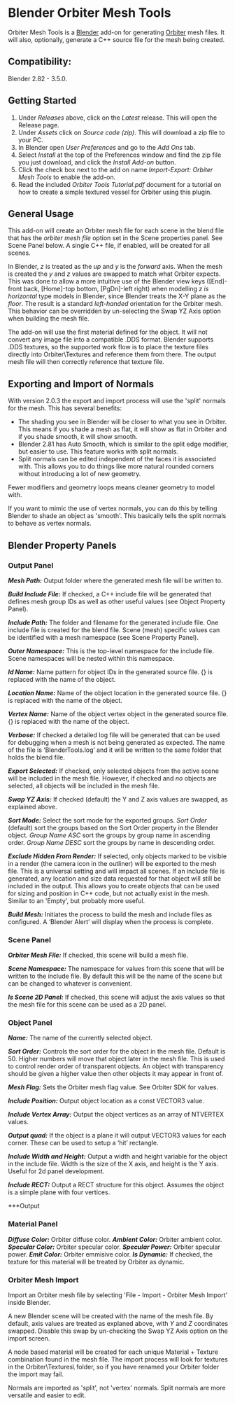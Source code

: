 # Blender Orbiter Mesh Tools

Orbiter Mesh Tools is a [Blender](https://www.blender.org/) add-on for generating [Orbiter](http://orbit.medphys.ucl.ac.uk/index.html) mesh files.  It will also, optionally, generate a C++ source file for the mesh being created.

## Compatibility:
Blender 2.82 - 3.5.0.


## Getting Started
1.	Under _Releases_ above, click on the _Latest_ release.  This will open the Release page.
2.  Under _Assets_ click on _Source code (zip)_.  This will download a zip file to your PC.
3.	In Blender open *User Preferences* and go to the *Add Ons* tab.
4.	Select _Install_ at the top of the Preferences window and find the zip file you just download, and click the _Install Add-on_ button.
5.  Click the check box next to the add on name _Import-Export: Orbiter Mesh Tools_ to enable the add-on.
6.  Read the included _Orbiter Tools Tutorial.pdf_ document for a tutorial on how to create a simple textured vessel for Orbiter using this plugin.


## General Usage
This add-on will create an Orbiter mesh file for each scene in the blend file that has the _orbiter mesh file_ option set in the Scene properties panel.  See Scene Panel below.  A single C++ file, if enabled, will be created for all scenes.

In Blender, _z_ is treated as the _up_ and _y_ is the _forward_ axis.  When the mesh is created the _y_ and _z_ values are swapped to match what Orbiter expects.  This was done to allow a more intuitive use of the Blender view keys ([End]-front back, [Home]-top bottom, [PgDn]-left right) when modelling _z is horizontal_ type models in Blender, since Blender treats the X-Y plane as the _floor_.  The result is a standard _left-handed_ orientation for the Orbiter mesh.  This behavior can be overridden by un-selecting the Swap YZ Axis option when building the mesh file.

The add-on will use the first material defined for the object.  It will not convert any image file into a compatible .DDS format.  Blender supports .DDS textures, so the supported work flow is to place the texture files directly into Orbiter\Textures and reference them from there.  The output mesh file will then correctly reference that texture file.

## Exporting and Import of Normals
With version 2.0.3 the export and import process will use the 'split' normals for the mesh.  This has several benefits:
- The shading you see in Blender will be closer to what you see in Orbiter.  This means if you shade a mesh as flat, it will show as flat in Orbiter and if you shade smooth, it will show smooth.
- Blender 2.81 has Auto Smooth, which is similar to the split edge modifier, but easier to use.  This feature works with split normals.
- Split normals can be edited independent of the faces it is associated with.  This allows you to do things like more natural rounded corners without introducing a lot of new geometry.

Fewer modifiers and geometry loops means cleaner geometry to model with.

If you want to mimic the use of vertex normals, you can do this by telling Blender to shade an object as 'smooth'.  This basically tells the split normals to behave as vertex normals.

## Blender Property Panels
### Output Panel
***Mesh Path:*** Output folder where the generated mesh file will be written to.

***Build Include File:*** If checked, a C++ include file will be generated that defines mesh group IDs as well as other useful values (see Object Property Panel).

***Include Path:*** The folder and filename for the generated include file.  One include file is created for the blend file.  Scene (mesh) specific values can be identified with a mesh namespace (see Scene Property Panel).

***Outer Namespace:*** This is the top-level namespace for the include file.  Scene namespaces will be nested within this namespace.

***Id Name:*** Name pattern for object IDs in the generated source file.  {} is replaced with the name of the object.

***Location Name:*** Name of the object location in the generated source file.  {} is replaced with the name of the object.

***Vertex Name:*** Name of the object vertex object in the generated source file.  {} is replaced with the name of the object.

***Verbose:*** If checked a detailed log file will be generated that can be used for debugging when a mesh is not being generated as expected.  The name of the file is ‘BlenderTools.log’ and it will be written to the same folder that holds the blend file.

***Export Selected:***  If checked, only selected objects from the active scene will be included in the mesh file.  However, if checked and *no* objects are selected, all objects will be included in the mesh file.

***Swap YZ Axis:***  If checked (default) the Y and Z axis values are swapped, as explained above.

***Sort Mode:***  Select the sort mode for the exported groups.  *Sort Order* (default) sort the groups based on the Sort Order property in the Blender object.  *Group Name ASC* sort the groups by group name in ascending order.  *Group Name DESC* sort the groups by name in descending order.

***Exclude Hidden From Render:***  If selected, only objects marked to be visible in a render (the camera icon in the outliner) will be exported to the mesh file.  This is a universal setting and will impact all scenes.  If an include file is generated, any location and size data requested for that object will still be included in the output.  This allows you to create objects that can be used for sizing and position in C++ code, but not actually exist in the mesh.  Similar to an 'Empty', but probably more useful.

***Build Mesh:*** Initiates the process to build the mesh and include files as configured.  A ‘Blender Alert’ will display when the process is complete.

### Scene Panel
***Orbiter Mesh File:*** If checked, this scene will build a mesh file.

***Scene Namespace:*** The namespace for values from this scene that will be written to the include file.  By default this will be the name of the scene but can be changed to whatever is convenient.

***Is Scene 2D Panel:*** If checked, this scene will adjust the axis values so that the mesh file for this scene can be used as a 2D panel.  

### Object Panel
***Name:*** The name of the currently selected object.

***Sort Order:*** Controls the sort order for the object in the mesh file.  Default is 50.  Higher numbers will move that object later in the mesh file.  This is used to control render order of transparent objects.  An object with transparency should be given a higher value then other objects it may appear in front of.

***Mesh Flag:*** Sets the Orbiter mesh flag value.  See Orbiter SDK for values.

***Include Position:*** Output object location as a const VECTOR3 value.

***Include Vertex Array:*** Output the object vertices as an array of NTVERTEX values.

***Output quad:*** If the object is a plane it will output VECTOR3 values for each corner.  These can be used to setup a ‘hit’ rectangle.

***Include Width and Height:*** Output a width and height variable for the object in the include file.  Width is the size of the X axis, and height is the Y axis.  Useful for 2d panel development.

***Include RECT:*** Output a RECT structure for this object.  Assumes the object is a simple plane with four vertices.

***Output

### Material Panel
***Diffuse Color:*** Orbiter diffuse color.
***Ambient Color:*** Orbiter ambient color.
***Specular Color:*** Orbiter specular color.
***Specular Power:*** Orbiter specular power.
***Emit Color:*** Orbiter emmisive color.
***Is Dynamic:*** If checked, the texture for this material will be treated by Orbiter as dynamic.

### Orbiter Mesh Import
Import an Orbiter mesh file by selecting 'File - Import - Orbiter Mesh Import' inside Blender.

A new Blender scene will be created with the name of the mesh file.  By default, axis values are treated as explaned above, with _Y_ and _Z_ coordinates swapped.  Disable this swap by un-checking the Swap YZ Axis option on the import screen.

A node based material will be created for each unique Material + Texture combination found in the mesh file.  The import process will look for textures in the Orbiter\Textures\ folder, so if you have renamed your Orbiter folder the import may fail.

Normals are imported as 'split', not 'vertex' normals.  Split normals are more versatile and easier to edit.
